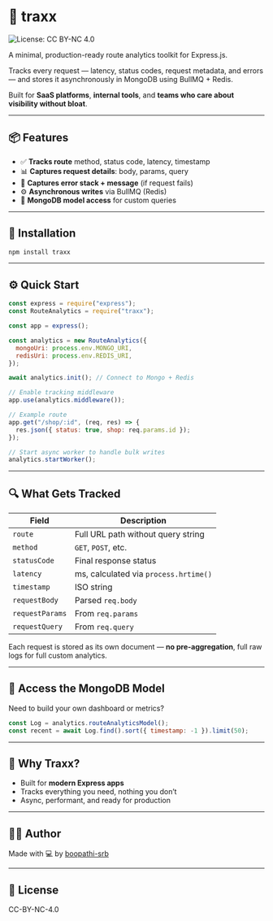 # 🚀 traxx

![License: CC BY-NC 4.0](https://img.shields.io/badge/License-CC%20BY--NC%204.0-lightgrey.svg)

A minimal, production-ready route analytics toolkit for Express.js.


Tracks every request — latency, status codes, request metadata, and errors — and stores it asynchronously in MongoDB using BullMQ + Redis.

Built for **SaaS platforms**, **internal tools**, and **teams who care about visibility without bloat**.

---

## 📦 Features

- ✅ **Tracks route** method, status code, latency, timestamp
- 📊 **Captures request details**: body, params, query
- 🧵 **Captures error stack + message** (if request fails)
- ⚙️ **Asynchronous writes** via BullMQ (Redis)
- 🧱 **MongoDB model access** for custom queries

---

## 🧪 Installation

```bash
npm install traxx
```

---

## ⚙️ Quick Start

```js
const express = require("express");
const RouteAnalytics = require("traxx");

const app = express();

const analytics = new RouteAnalytics({
  mongoUri: process.env.MONGO_URI,
  redisUri: process.env.REDIS_URI,
});

await analytics.init(); // Connect to Mongo + Redis

// Enable tracking middleware
app.use(analytics.middleware());

// Example route
app.get("/shop/:id", (req, res) => {
  res.json({ status: true, shop: req.params.id });
});

// Start async worker to handle bulk writes
analytics.startWorker();

```

---

## 🔍 What Gets Tracked

| Field           | Description                            |
|----------------|----------------------------------------|
| `route`         | Full URL path without query string     |
| `method`        | `GET`, `POST`, etc.                    |
| `statusCode`    | Final response status                  |
| `latency`       | ms, calculated via `process.hrtime()` |
| `timestamp`     | ISO string                             |
| `requestBody`   | Parsed `req.body`                      |
| `requestParams` | From `req.params`                      |
| `requestQuery`  | From `req.query`                       |

Each request is stored as its own document — **no pre-aggregation**, full raw logs for full custom analytics.

---

## 🧱 Access the MongoDB Model

Need to build your own dashboard or metrics?

```js
const Log = analytics.routeAnalyticsModel();
const recent = await Log.find().sort({ timestamp: -1 }).limit(50);
```

---

## 🧠 Why Traxx?

- Built for **modern Express apps**
- Tracks everything you need, nothing you don’t
- Async, performant, and ready for production

---

## 👨‍💻 Author

Made with 💻 by [boopathi-srb](https://github.com/boopathi-srb)

---

## 📄 License

CC-BY-NC-4.0


